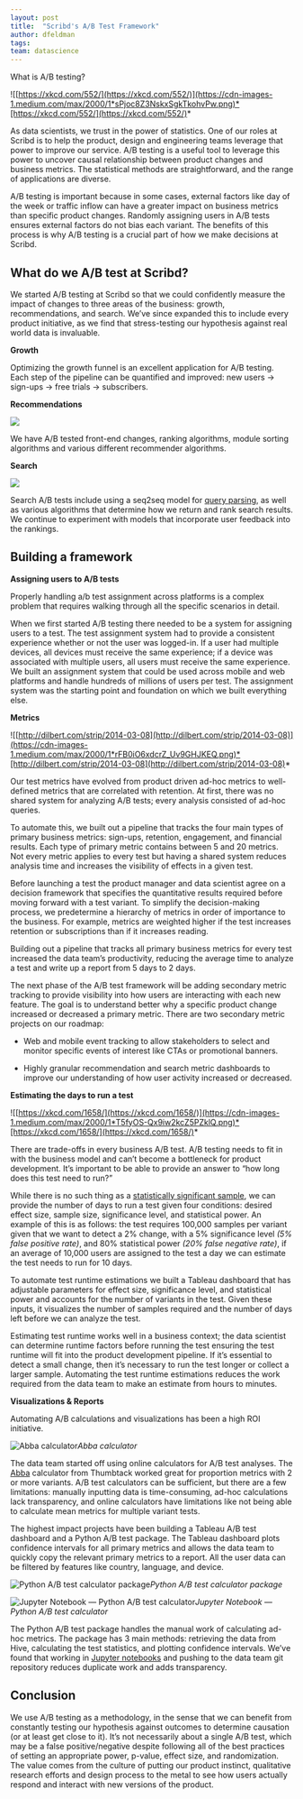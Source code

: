```yaml
---
layout: post
title:  "Scribd's A/B Test Framework"
author: dfeldman
tags:
team: datascience
---
```


What is A/B testing?

![[https://xkcd.com/552/](https://xkcd.com/552/)](https://cdn-images-1.medium.com/max/2000/1*sPjoc8Z3NskxSgkTkohvPw.png)*[https://xkcd.com/552/](https://xkcd.com/552/)*

As data scientists, we trust in the power of statistics. One of our roles at Scribd is to help the product, design and engineering teams leverage that power to improve our service. A/B testing is a useful tool to leverage this power to uncover causal relationship between product changes and business metrics. The statistical methods are straightforward, and the range of applications are diverse.

A/B testing is important because in some cases, external factors like day of the week or traffic inflow can have a greater impact on business metrics than specific product changes. Randomly assigning users in A/B tests ensures external factors do not bias each variant. The benefits of this process is why A/B testing is a crucial part of how we make decisions at Scribd.

## What do we A/B test at Scribd?

We started A/B testing at Scribd so that we could confidently measure the impact of changes to three areas of the business: growth, recommendations, and search. We’ve since expanded this to include every product initiative, as we find that stress-testing our hypothesis against real world data is invaluable.

**Growth**

Optimizing the growth funnel is an excellent application for A/B testing. Each step of the pipeline can be quantified and improved: new users -> sign-ups -> free trials -> subscribers.

**Recommendations**

![](https://cdn-images-1.medium.com/max/2016/1*BBXzMpI7wiUqXpwyL7-RIA.png)

We have A/B tested front-end changes, ranking algorithms, module sorting algorithms and various different recommender algorithms.

**Search**

![](https://cdn-images-1.medium.com/max/2038/1*hM6sGyX6wyB1fxHVl8iFkA.png)

Search A/B tests include using a seq2seq model for [query parsing](https://medium.com/scribd-data-science-engineering/search-query-parsing-ce16d7d2db88), as well as various algorithms that determine how we return and rank search results. We continue to experiment with models that incorporate user feedback into the rankings.

## Building a framework

**Assigning users to A/B tests**

Properly handling a/b test assignment across platforms is a complex problem that requires walking through all the specific scenarios in detail.

When we first started A/B testing there needed to be a system for assigning users to a test. The test assignment system had to provide a consistent experience whether or not the user was logged-in. If a user had multiple devices, all devices must receive the same experience; if a device was associated with multiple users, all users must receive the same experience. We built an assignment system that could be used across mobile and web platforms and handle hundreds of millions of users per test. The assignment system was the starting point and foundation on which we built everything else.

**Metrics**

![[http://dilbert.com/strip/2014-03-08](http://dilbert.com/strip/2014-03-08)](https://cdn-images-1.medium.com/max/2000/1*rFB0iO6xdcrZ_Uv9GHJKEQ.png)*[http://dilbert.com/strip/2014-03-08](http://dilbert.com/strip/2014-03-08)*

Our test metrics have evolved from product driven ad-hoc metrics to well-defined metrics that are correlated with retention. At first, there was no shared system for analyzing A/B tests; every analysis consisted of ad-hoc queries.

To automate this, we built out a pipeline that tracks the four main types of primary business metrics: sign-ups, retention, engagement, and financial results. Each type of primary metric contains between 5 and 20 metrics. Not every metric applies to every test but having a shared system reduces analysis time and increases the visibility of effects in a given test.

Before launching a test the product manager and data scientist agree on a decision framework that specifies the quantitative results required before moving forward with a test variant. To simplify the decision-making process, we predetermine a hierarchy of metrics in order of importance to the business. For example, metrics are weighted higher if the test increases retention or subscriptions than if it increases reading.

Building out a pipeline that tracks all primary business metrics for every test increased the data team’s productivity, reducing the average time to analyze a test and write up a report from 5 days to 2 days.

The next phase of the A/B test framework will be adding secondary metric tracking to provide visibility into how users are interacting with each new feature. The goal is to understand better why a specific product change increased or decreased a primary metric. There are two secondary metric projects on our roadmap:

* Web and mobile event tracking to allow stakeholders to select and monitor specific events of interest like CTAs or promotional banners.

* Highly granular recommendation and search metric dashboards to improve our understanding of how user activity increased or decreased.

**Estimating the days to run a test**

![[https://xkcd.com/1658/](https://xkcd.com/1658/)](https://cdn-images-1.medium.com/max/2000/1*T5fyOS-Qx9iw2kcZ5PZklQ.png)*[https://xkcd.com/1658/](https://xkcd.com/1658/)*

There are trade-offs in every business A/B test. A/B testing needs to fit in with the business model and can’t become a bottleneck for product development. It’s important to be able to provide an answer to “how long does this test need to run?”

While there is no such thing as a [statistically significant sample](http://multithreaded.stitchfix.com/blog/2015/05/26/significant-sample/), we can provide the number of days to run a test given four conditions: desired effect size, sample size, significance level, and statistical power. An example of this is as follows: the test requires 100,000 samples per variant given that we want to detect a 2% change, with a 5% significance level *(5% false positive rate)*, and 80% statistical power *(20% false negative rate)*, if an average of 10,000 users are assigned to the test a day we can estimate the test needs to run for 10 days.

To automate test runtime estimations we built a Tableau dashboard that has adjustable parameters for effect size, significance level, and statistical power and accounts for the number of variants in the test. Given these inputs, it visualizes the number of samples required and the number of days left before we can analyze the test.

Estimating test runtime works well in a business context; the data scientist can determine runtime factors before running the test ensuring the test runtime will fit into the product development pipeline. If it’s essential to detect a small change, then it’s necessary to run the test longer or collect a larger sample. Automating the test runtime estimations reduces the work required from the data team to make an estimate from hours to minutes.

**Visualizations & Reports**

Automating A/B calculations and visualizations has been a high ROI initiative.

![Abba calculator](https://cdn-images-1.medium.com/max/2000/1*4nTbqre7N7_IhshxErQaBA.png)*Abba calculator*

The data team started off using online calculators for A/B test analyses. The [Abba](http://thumbtack.github.io/abba/demo/abba.html) calculator from Thumbtack worked great for proportion metrics with 2 or more variants. A/B test calculators can be sufficient, but there are a few limitations: manually inputting data is time-consuming, ad-hoc calculations lack transparency, and online calculators have limitations like not being able to calculate mean metrics for multiple variant tests.

The highest impact projects have been building a Tableau A/B test dashboard and a Python A/B test package. The Tableau dashboard plots confidence intervals for all primary metrics and allows the data team to quickly copy the relevant primary metrics to a report. All the user data can be filtered by features like country, language, and device.

![Python A/B test calculator package](https://cdn-images-1.medium.com/max/2914/1*GFAnOXhsPDuo8n1PtO-Iuw.png)*Python A/B test calculator package*

![Jupyter Notebook — Python A/B test calculator](https://cdn-images-1.medium.com/max/2244/1*1eFzDRCn1qiCfuHONn755A.png)*Jupyter Notebook — Python A/B test calculator*

The Python A/B test package handles the manual work of calculating ad-hoc metrics. The package has 3 main methods: retrieving the data from Hive, calculating the test statistics, and plotting confidence intervals. We’ve found that working in [Jupyter notebooks](http://jupyter.org/) and pushing to the data team git repository reduces duplicate work and adds transparency.

## Conclusion

We use A/B testing as a methodology, in the sense that we can benefit from constantly testing our hypothesis against outcomes to determine causation (or at least get close to it). It’s not necessarily about a single A/B test, which may be a false positive/negative despite following all of the best practices of setting an appropriate power, p-value, effect size, and randomization. The value comes from the culture of putting our product instinct, qualitative research efforts and design process to the metal to see how users actually respond and interact with new versions of the product.
